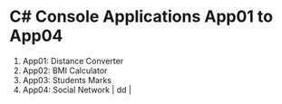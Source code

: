 # C# Console Applications App01 to App04

1. App01: Distance Converter
2. App02: BMI Calculator
3. App03: Students Marks
4. App04: Social Network
| dd |
